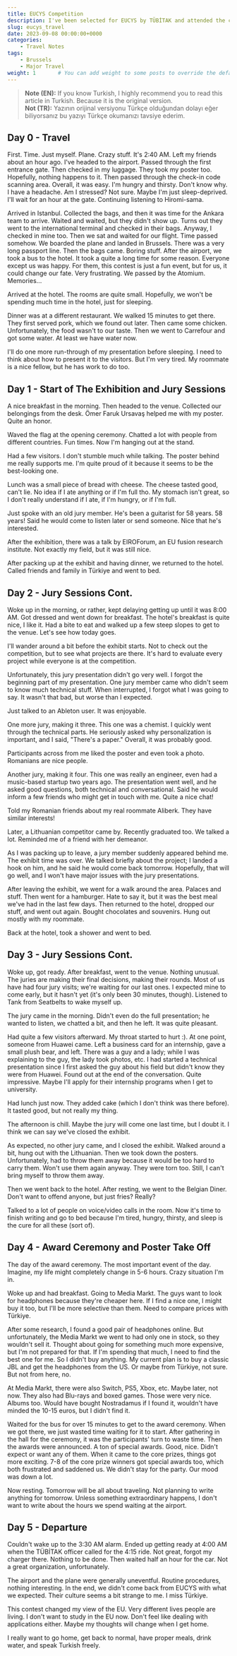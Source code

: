 ```yaml
---
title: EUCYS Competition
description: I've been selected for EUCYS by TÜBİTAK and attended the competition which held in Brussels.
slug: eucys_travel
date: 2023-09-08 00:00:00+0000
categories:
    - Travel Notes
tags:
    - Brussels
    - Major Travel
weight: 1       # You can add weight to some posts to override the default sorting (date descending)
---
```


> **Note (EN):** If you know Turkish, I highly recommend you to read this article in Turkish. Because it is the original version.  
> **Not (TR):** Yazının orijinal versiyonu Türkçe olduğundan dolayı eğer biliyorsanız bu yazıyı Türkçe okumanızı tavsiye ederim.

## Day 0 - Travel

First. Time. Just myself. Plane. Crazy stuff. It's 2:40 AM. Left my friends about an hour ago. I've headed to the airport. Passed through the first entrance gate. Then checked in my luggage. They took my poster too. Hopefully, nothing happens to it. Then passed through the check-in code scanning area. Overall, it was easy. I'm hungry and thirsty. Don't know why. I have a headache. Am I stressed? Not sure. Maybe I'm just sleep-deprived. I'll wait for an hour at the gate. Continuing listening to Hiromi-sama.

Arrived in Istanbul. Collected the bags, and then it was time for the Ankara team to arrive. Waited and waited, but they didn't show up. Turns out they went to the international terminal and checked in their bags. Anyway, I checked in mine too. Then we sat and waited for our flight. Time passed somehow. We boarded the plane and landed in Brussels. There was a very long passport line. Then the bags came. Boring stuff. After the airport, we took a bus to the hotel. It took a quite a long time for some reason. Everyone except us was happy. For them, this contest is just a fun event, but for us, it could change our fate. Very frustrating. We passed by the Atomium. Memories...

Arrived at the hotel. The rooms are quite small. Hopefully, we won't be spending much time in the hotel, just for sleeping.

Dinner was at a different restaurant. We walked 15 minutes to get there. They first served pork, which we found out later. Then came some chicken. Unfortunately, the food wasn't to our taste. Then we went to Carrefour and got some water. At least we have water now.

I'll do one more run-through of my presentation before sleeping. I need to think about how to present it to the visitors. But I'm very tired. My roommate is a nice fellow, but he has work to do too.

## Day 1 - Start of The Exhibition and Jury Sessions

A nice breakfast in the morning. Then headed to the venue. Collected our belongings from the desk. Ömer Faruk Ursavaş helped me with my poster. Quite an honor.

Waved the flag at the opening ceremony. Chatted a lot with people from different countries. Fun times. Now I'm hanging out at the stand.

Had a few visitors. I don't stumble much while talking. The poster behind me really supports me. I'm quite proud of it because it seems to be the best-looking one.

Lunch was a small piece of bread with cheese. The cheese tasted good, can't lie. No idea if I ate anything or if I'm full tho. My stomach isn't great, so I don't really understand if I ate, if I'm hungry, or if I'm full.

Just spoke with an old jury member. He's been a guitarist for 58 years. 58 years! Said he would come to listen later or send someone. Nice that he's interested.

After the exhibition, there was a talk by EIROForum, an EU fusion research institute. Not exactly my field, but it was still nice.

After packing up at the exhibit and having dinner, we returned to the hotel. Called friends and family in Türkiye and went to bed.

## Day 2 - Jury Sessions Cont.

Woke up in the morning, or rather, kept delaying getting up until it was 8:00 AM. Got dressed and went down for breakfast. The hotel's breakfast is quite nice, I like it. Had a bite to eat and walked up a few steep slopes to get to the venue. Let's see how today goes.

I'll wander around a bit before the exhibit starts. Not to check out the competition, but to see what projects are there. It's hard to evaluate every project while everyone is at the competition.

Unfortunately, this jury presentation didn't go very well. I forgot the beginning part of my presentation. One jury member came who didn't seem to know much technical stuff. When interrupted, I forgot what I was going to say. It wasn't that bad, but worse than I expected.

Just talked to an Ableton user. It was enjoyable.

One more jury, making it three. This one was a chemist. I quickly went through the technical parts. He seriously asked why personalization is important, and I said, "There's a paper." Overall, it was probably good.

Participants across from me liked the poster and even took a photo. Romanians are nice people.

Another jury, making it four. This one was really an engineer, even had a music-based startup two years ago. The presentation went well, and he asked good questions, both technical and conversational. Said he would inform a few friends who might get in touch with me. Quite a nice chat!

Told my Romanian friends about my real roommate Aliberk. They have similar interests!

Later, a Lithuanian competitor came by. Recently graduated too. We talked a lot. Reminded me of a friend with her demeanor.

As I was packing up to leave, a jury member suddenly appeared behind me. The exhibit time was over. We talked briefly about the project; I landed a hook on him, and he said he would come back tomorrow. Hopefully, that will go well, and I won't have major issues with the jury presentations.

After leaving the exhibit, we went for a walk around the area. Palaces and stuff. Then went for a hamburger. Hate to say it, but it was the best meal we've had in the last few days. Then returned to the hotel, dropped our stuff, and went out again. Bought chocolates and souvenirs. Hung out mostly with my roommate.

Back at the hotel, took a shower and went to bed.

## Day 3 - Jury Sessions Cont.

Woke up, got ready. After breakfast, went to the venue. Nothing unusual. The juries are making their final decisions, making their rounds. Most of us have had four jury visits; we're waiting for our last ones. I expected mine to come early, but it hasn't yet (it's only been 30 minutes, though). Listened to Tank from Seatbelts to wake myself up.

The jury came in the morning. Didn't even do the full presentation; he wanted to listen, we chatted a bit, and then he left. It was quite pleasant.

Had quite a few visitors afterward. My throat started to hurt :). At one point, someone from Huawei came. Left a business card for an internship, gave a small plush bear, and left. There was a guy and a lady; while I was explaining to the guy, the lady took photos, etc. I had started a technical presentation since I first asked the guy about his field but didn't know they were from Huawei. Found out at the end of the conversation. Quite impressive. Maybe I'll apply for their internship programs when I get to university.

Had lunch just now. They added cake (which I don't think was there before). It tasted good, but not really my thing.

The afternoon is chill. Maybe the jury will come one last time, but I doubt it. I think we can say we've closed the exhibit.

As expected, no other jury came, and I closed the exhibit. Walked around a bit, hung out with the Lithuanian. Then we took down the posters. Unfortunately, had to throw them away because it would be too hard to carry them. Won't use them again anyway. They were torn too. Still, I can't bring myself to throw them away.

Then we went back to the hotel. After resting, we went to the Belgian Diner. Don't want to offend anyone, but just fries? Really?

Talked to a lot of people on voice/video calls in the room. Now it's time to finish writing and go to bed because I'm tired, hungry, thirsty, and sleep is the cure for all these (sort of).

## Day 4 - Award Ceremony and Poster Take Off

The day of the award ceremony. The most important event of the day. Imagine, my life might completely change in 5-6 hours. Crazy situation I'm in.

Woke up and had breakfast. Going to Media Markt. The guys want to look for headphones because they're cheaper here. If I find a nice one, I might buy it too, but I'll be more selective than them. Need to compare prices with Türkiye.

After some research, I found a good pair of headphones online. But unfortunately, the Media Markt we went to had only one in stock, so they wouldn't sell it. Thought about going for something much more expensive, but I'm not prepared for that. If I'm spending that much, I need to find the best one for me. So I didn't buy anything. My current plan is to buy a classic JBL and get the headphones from the US. Or maybe from Türkiye, not sure. But not from here, no.

At Media Markt, there were also Switch, PS5, Xbox, etc. Maybe later, not now. They also had Blu-rays and boxed games. Those were very nice. Albums too. Would have bought Nostradamus if I found it, wouldn't have minded the 10-15 euros, but I didn't find it.

Waited for the bus for over 15 minutes to get to the award ceremony. When we got there, we just wasted time waiting for it to start. After gathering in the hall for the ceremony, it was the participants' turn to waste time. Then the awards were announced. A ton of special awards. Good, nice. Didn't expect or want any of them. When it came to the core prizes, things got more exciting. 7-8 of the core prize winners got special awards too, which both frustrated and saddened us. We didn't stay for the party. Our mood was down a lot.

Now resting. Tomorrow will be all about traveling. Not planning to write anything for tomorrow. Unless something extraordinary happens, I don't want to write about the hours we spend waiting at the airport.

## Day 5 - Departure

Couldn't wake up to the 3:30 AM alarm. Ended up getting ready at 4:00 AM when the TÜBİTAK officer called for the 4:15 ride. Not great, forgot my charger there. Nothing to be done. Then waited half an hour for the car. Not a great organization, unfortunately.

The airport and the plane were generally uneventful. Routine procedures, nothing interesting. In the end, we didn't come back from EUCYS with what we expected. Their culture seems a bit strange to me. I miss Türkiye.

This contest changed my view of the EU. Very different lives people are living. I don't want to study in the EU now. Don't feel like dealing with applications either. Maybe my thoughts will change when I get home.

I really want to go home, get back to normal, have proper meals, drink water, and speak Turkish freely.
